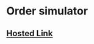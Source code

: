 # Order simulator

## [Hosted Link](https://sushilk2000.github.io/JavaScript-Assignments/Order%20Simulator/)

